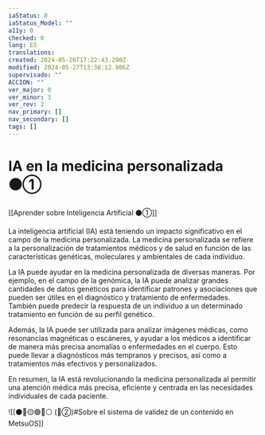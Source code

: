 ```yaml
---
iaStatus: 0
iaStatus_Model: ""
a11y: 0
checked: 0
lang: ES
translations: 
created: 2024-05-26T17:22:43.290Z
modified: 2024-05-27T13:38:12.906Z
supervisado: ""
ACCION: ""
ver_major: 0
ver_minor: 3
ver_rev: 2
nav_primary: []
nav_secondary: []
tags: []
---
```

# IA en la medicina personalizada ⚫①

[[Aprender sobre Inteligencia Artificial ⚫①]]

La inteligencia artificial (IA) está teniendo un impacto significativo en el campo de la medicina personalizada. La medicina personalizada se refiere a la personalización de tratamientos médicos y de salud en función de las características genéticas, moleculares y ambientales de cada individuo.

La IA puede ayudar en la medicina personalizada de diversas maneras. Por ejemplo, en el campo de la genómica, la IA puede analizar grandes cantidades de datos genéticos para identificar patrones y asociaciones que pueden ser útiles en el diagnóstico y tratamiento de enfermedades. También puede predecir la respuesta de un individuo a un determinado tratamiento en función de su perfil genético.

Además, la IA puede ser utilizada para analizar imágenes médicas, como resonancias magnéticas o escáneres, y ayudar a los médicos a identificar de manera más precisa anomalías o enfermedades en el cuerpo. Esto puede llevar a diagnósticos más tempranos y precisos, así como a tratamientos más efectivos y personalizados.

En resumen, la IA está revolucionando la medicina personalizada al permitir una atención médica más precisa, eficiente y centrada en las necesidades individuales de cada paciente.

![[⚫🔴🟡🟢🔵⚪ (🔴②)#Sobre el sistema de validez de un contenido en MetsuOS]]
